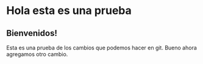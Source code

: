 # Hola esta es una  prueba
## Bienvenidos!
Esta es una prueba de los cambios que podemos hacer en git.
Bueno ahora agregamos otro cambio.
